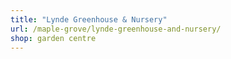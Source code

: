 ```yaml
---
title: "Lynde Greenhouse & Nursery"
url: /maple-grove/lynde-greenhouse-and-nursery/
shop: garden centre
---
```

